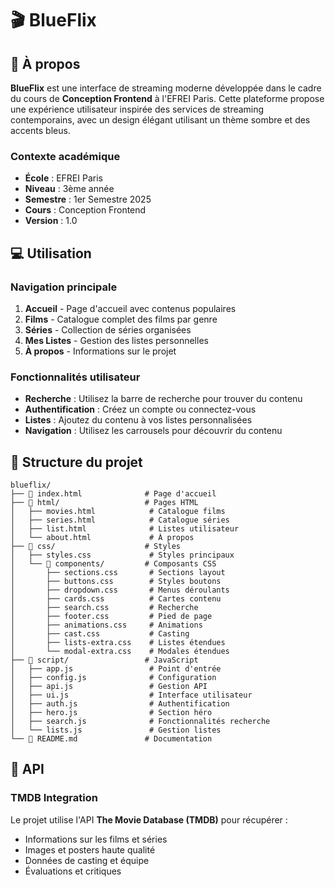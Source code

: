 # 🎬 BlueFlix


## 🎯 À propos

**BlueFlix** est une interface de streaming moderne développée dans le cadre du cours de **Conception Frontend** à l'EFREI Paris. Cette plateforme propose une expérience utilisateur inspirée des services de streaming contemporains, avec un design élégant utilisant un thème sombre et des accents bleus.

### Contexte académique
- **École** : EFREI Paris
- **Niveau** : 3ème année
- **Semestre** : 1er Semestre 2025
- **Cours** : Conception Frontend
- **Version** : 1.0





## 💻 Utilisation

### Navigation principale
1. **Accueil** - Page d'accueil avec contenus populaires
2. **Films** - Catalogue complet des films par genre
3. **Séries** - Collection de séries organisées
4. **Mes Listes** - Gestion des listes personnelles
5. **À propos** - Informations sur le projet

### Fonctionnalités utilisateur
- **Recherche** : Utilisez la barre de recherche pour trouver du contenu
- **Authentification** : Créez un compte ou connectez-vous
- **Listes** : Ajoutez du contenu à vos listes personnalisées
- **Navigation** : Utilisez les carrousels pour découvrir du contenu

## 📁 Structure du projet

```
blueflix/
├── 📄 index.html              # Page d'accueil
├── 📁 html/                   # Pages HTML
│   ├── movies.html            # Catalogue films
│   ├── series.html            # Catalogue séries  
│   ├── list.html              # Listes utilisateur
│   └── about.html             # À propos
├── 📁 css/                    # Styles
│   ├── styles.css             # Styles principaux
│   └── 📁 components/         # Composants CSS
│       ├── sections.css       # Sections layout
│       ├── buttons.css        # Styles boutons
│       ├── dropdown.css       # Menus déroulants
│       ├── cards.css          # Cartes contenu
│       ├── search.css         # Recherche
│       ├── footer.css         # Pied de page
│       ├── animations.css     # Animations
│       ├── cast.css           # Casting
│       ├── lists-extra.css    # Listes étendues
│       └── modal-extra.css    # Modales étendues
├── 📁 script/                 # JavaScript
│   ├── app.js                 # Point d'entrée
│   ├── config.js              # Configuration
│   ├── api.js                 # Gestion API
│   ├── ui.js                  # Interface utilisateur
│   ├── auth.js                # Authentification
│   ├── hero.js                # Section héro
│   ├── search.js              # Fonctionnalités recherche
│   └── lists.js               # Gestion listes
└── 📄 README.md               # Documentation
```

## 🔌 API

### TMDB Integration
Le projet utilise l'API **The Movie Database (TMDB)** pour récupérer :
- Informations sur les films et séries
- Images et posters haute qualité
- Données de casting et équipe
- Évaluations et critiques

